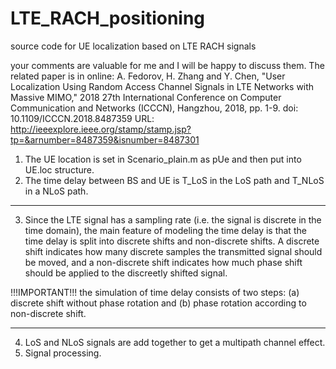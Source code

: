 # LTE_RACH_positioning
source code for UE localization based on LTE RACH signals

your comments are valuable for me and I will be happy to discuss them. The related paper is in online:
A. Fedorov, H. Zhang and Y. Chen, "User Localization Using Random Access Channel Signals in LTE Networks with Massive MIMO," 2018 27th International Conference on Computer Communication and Networks (ICCCN), Hangzhou, 2018, pp. 1-9.
doi: 10.1109/ICCCN.2018.8487359
URL: http://ieeexplore.ieee.org/stamp/stamp.jsp?tp=&arnumber=8487359&isnumber=8487301

1. The UE location is set in Scenario_plain.m as pUe and then put into UE.loc structure.
2. The time delay between BS and UE is T_LoS in the LoS path and T_NLoS in a NLoS path. 
________________________________________________________________________________________
3. Since the LTE signal has a sampling rate (i.e. the signal is discrete in the time domain), the main feature of modeling the time delay is that the time delay is split into discrete shifts and non-discrete shifts. A discrete shift indicates how many discrete samples the transmitted signal should be moved, and a non-discrete shift indicates how much phase shift should be applied to the discreetly shifted signal. 

!!!IMPORTANT!!! the simulation of time delay consists of two steps: (a) discrete shift without phase rotation and (b) phase rotation according to non-discrete shift. 
________________________________________________________________________________________
4. LoS and NLoS signals are add together to get a multipath channel effect.
5. Signal processing. 
